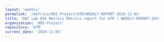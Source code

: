 ```yaml
---
layout: 'weekly'
permalink: '/metrics/HDI-Project/ATM/WEEKLY-REPORT-2019-11-03'
title: 'DAI Lab OSS Metrics Metrics report for ATM | WEEKLY-REPORT-2019-11-03'
organization: 'HDI-Project'
repository: 'ATM'
current_date: '2019-11-03'
---
```

